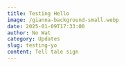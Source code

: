 ```yaml
---
title: Testing Hello
image: /gianna-background-small.webp
date: 2025-01-09T17:33:00
author: No Wat
category: Updates
slug: testing-yo
content: Tell tale sign
---
```

